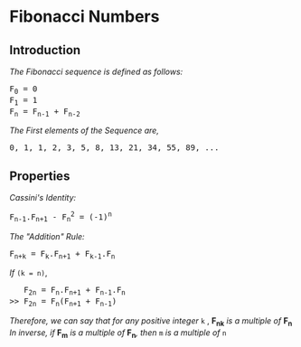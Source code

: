 # Fibonacci Numbers
## Introduction
_The Fibonacci sequence is defined as follows:_
<pre>
F<sub>0</sub> = 0
F<sub>1</sub> = 1
F<sub>n</sub> = F<sub>n-1</sub> + F<sub>n-2</sub>
</pre>
_The First elements of the Sequence are,_
<pre>
0, 1, 1, 2, 3, 5, 8, 13, 21, 34, 55, 89, ...
</pre>
## Properties
_Cassini's Identity:_
<pre>
F<sub>n-1</sub>.F<sub>n+1</sub> - F<sub>n</sub><sup>2</sup> = (-1)<sup>n</sup>
</pre>
_The "Addition" Rule:_
<pre>
F<sub>n+k</sub> = F<sub>k</sub>.F<sub>n+1</sub> + F<sub>k-1</sub>.F<sub>n</sub>
</pre>
_If_ `(k = n)`,
<pre>
   F<sub>2n</sub> = F<sub>n</sub>.F<sub>n+1</sub> + F<sub>n-1</sub>.F<sub>n</sub>
>> F<sub>2n</sub> = F<sub>n</sub>(F<sub>n+1</sub> + F<sub>n-1</sub>)
</pre>
_Therefore, we can say that for any positive integer_ `k` , **F<sub>nk</sub>** _is a multiple of_ **F<sub>n</sub>** <br>
_In inverse, if_ **F<sub>m</sub>** _is a multiple of_ **F<sub>n</sub>**_, then_ `m` _is a multiple of_ `n`


